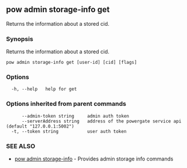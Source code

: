 ## pow admin storage-info get

Returns the information about a stored cid.

### Synopsis

Returns the information about a stored cid.

```
pow admin storage-info get [user-id] [cid] [flags]
```

### Options

```
  -h, --help   help for get
```

### Options inherited from parent commands

```
      --admin-token string     admin auth token
      --serverAddress string   address of the powergate service api (default "127.0.0.1:5002")
  -t, --token string           user auth token
```

### SEE ALSO

-   [pow admin storage-info](pow_admin_storage-info.md) - Provides admin storage info commands
